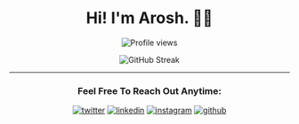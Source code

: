 <div align="center">

# Hi! I'm Arosh. 👋🏻

![Profile views](https://komarev.com/ghpvc/?username=AroshAkalanka&label=Profile%20views&color=blue&style=flat-square)

![GitHub Streak](https://github-readme-streak-stats.herokuapp.com?user=AroshAkalanka&theme=github-dark-blue&hide_border=true)

---

### Feel Free To Reach Out Anytime:

[![twitter](https://img.shields.io/badge/twitter-000000?style=for-the-badge&logo=Twitter&logoColor=white)](https://twitter.com/Arosshh)
[![linkedin](https://img.shields.io/badge/linkedin-000000?style=for-the-badge&logo=Linkedin&logoColor=white)](https://linkedin.com/in/AroshAkalanka)
[![instagram](https://img.shields.io/badge/instagram-000000?style=for-the-badge&logo=Instagram&logoColor=white)](https://instagram.com/AroshAkalanka)
[![github](https://img.shields.io/badge/GitHub-000000?style=for-the-badge&logo=GitHub&logoColor=white)](https://github.com/AroshAkalanka)

</div>
